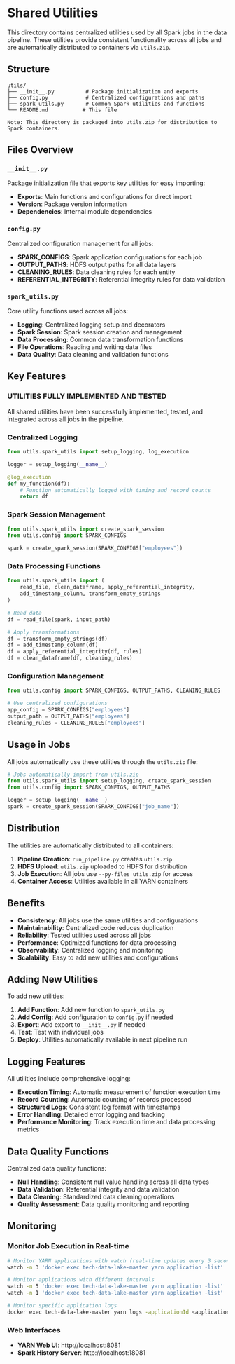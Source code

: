 # Shared Utilities

This directory contains centralized utilities used by all Spark jobs in the data pipeline. These utilities provide consistent functionality across all jobs and are automatically distributed to containers via `utils.zip`.

## Structure

```
utils/
├── __init__.py          # Package initialization and exports
├── config.py            # Centralized configurations and paths
├── spark_utils.py       # Common Spark utilities and functions
└── README.md           # This file

Note: This directory is packaged into utils.zip for distribution to Spark containers.
```

## Files Overview

### `__init__.py`
Package initialization file that exports key utilities for easy importing:
- **Exports**: Main functions and configurations for direct import
- **Version**: Package version information
- **Dependencies**: Internal module dependencies

### `config.py`
Centralized configuration management for all jobs:
- **SPARK_CONFIGS**: Spark application configurations for each job
- **OUTPUT_PATHS**: HDFS output paths for all data layers
- **CLEANING_RULES**: Data cleaning rules for each entity
- **REFERENTIAL_INTEGRITY**: Referential integrity rules for data validation

### `spark_utils.py`
Core utility functions used across all jobs:
- **Logging**: Centralized logging setup and decorators
- **Spark Session**: Spark session creation and management
- **Data Processing**: Common data transformation functions
- **File Operations**: Reading and writing data files
- **Data Quality**: Data cleaning and validation functions

## Key Features

### **UTILITIES FULLY IMPLEMENTED AND TESTED**

All shared utilities have been successfully implemented, tested, and integrated across all jobs in the pipeline.

### Centralized Logging
```python
from utils.spark_utils import setup_logging, log_execution

logger = setup_logging(__name__)

@log_execution
def my_function(df):
    # Function automatically logged with timing and record counts
    return df
```

### Spark Session Management
```python
from utils.spark_utils import create_spark_session
from utils.config import SPARK_CONFIGS

spark = create_spark_session(SPARK_CONFIGS["employees"])
```

### Data Processing Functions
```python
from utils.spark_utils import (
    read_file, clean_dataframe, apply_referential_integrity,
    add_timestamp_column, transform_empty_strings
)

# Read data
df = read_file(spark, input_path)

# Apply transformations
df = transform_empty_strings(df)
df = add_timestamp_column(df)
df = apply_referential_integrity(df, rules)
df = clean_dataframe(df, cleaning_rules)
```

### Configuration Management
```python
from utils.config import SPARK_CONFIGS, OUTPUT_PATHS, CLEANING_RULES

# Use centralized configurations
app_config = SPARK_CONFIGS["employees"]
output_path = OUTPUT_PATHS["employees"]
cleaning_rules = CLEANING_RULES["employees"]
```

## Usage in Jobs

All jobs automatically use these utilities through the `utils.zip` file:

```python
# Jobs automatically import from utils.zip
from utils.spark_utils import setup_logging, create_spark_session
from utils.config import SPARK_CONFIGS, OUTPUT_PATHS

logger = setup_logging(__name__)
spark = create_spark_session(SPARK_CONFIGS["job_name"])
```

## Distribution

The utilities are automatically distributed to all containers:

1. **Pipeline Creation**: `run_pipeline.py` creates `utils.zip`
2. **HDFS Upload**: `utils.zip` uploaded to HDFS for distribution
3. **Job Execution**: All jobs use `--py-files utils.zip` for access
4. **Container Access**: Utilities available in all YARN containers

## Benefits

- **Consistency**: All jobs use the same utilities and configurations
- **Maintainability**: Centralized code reduces duplication
- **Reliability**: Tested utilities used across all jobs
- **Performance**: Optimized functions for data processing
- **Observability**: Centralized logging and monitoring
- **Scalability**: Easy to add new utilities and configurations

## Adding New Utilities

To add new utilities:

1. **Add Function**: Add new function to `spark_utils.py`
2. **Add Config**: Add configuration to `config.py` if needed
3. **Export**: Add export to `__init__.py` if needed
4. **Test**: Test with individual jobs
5. **Deploy**: Utilities automatically available in next pipeline run

## Logging Features

All utilities include comprehensive logging:

- **Execution Timing**: Automatic measurement of function execution time
- **Record Counting**: Automatic counting of records processed
- **Structured Logs**: Consistent log format with timestamps
- **Error Handling**: Detailed error logging and tracking
- **Performance Monitoring**: Track execution time and data processing metrics

## Data Quality Functions

Centralized data quality functions:

- **Null Handling**: Consistent null value handling across all data types
- **Data Validation**: Referential integrity and data validation
- **Data Cleaning**: Standardized data cleaning operations
- **Quality Assessment**: Data quality monitoring and reporting

## Monitoring

### Monitor Job Execution in Real-time
```bash
# Monitor YARN applications with watch (real-time updates every 3 seconds)
watch -n 3 'docker exec tech-data-lake-master yarn application -list'

# Monitor applications with different intervals
watch -n 5 'docker exec tech-data-lake-master yarn application -list'  # 5 seconds
watch -n 1 'docker exec tech-data-lake-master yarn application -list'  # 1 second

# Monitor specific application logs
docker exec tech-data-lake-master yarn logs -applicationId <application_id>
```

### Web Interfaces
- **YARN Web UI**: http://localhost:8081
- **Spark History Server**: http://localhost:18081
